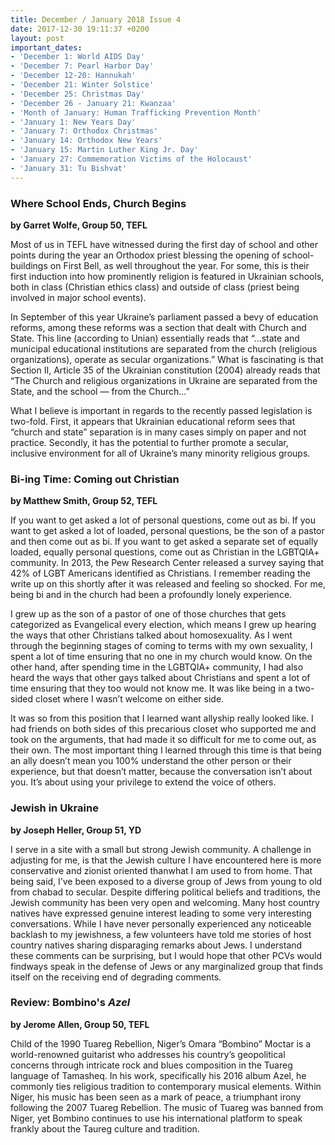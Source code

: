 ```yaml
---
title: December / January 2018 Issue 4
date: 2017-12-30 19:11:37 +0200
layout: post
important_dates:
- 'December 1: World AIDS Day'
- 'December 7: Pearl Harbor Day'
- 'December 12-20: Hannukah'
- 'December 21: Winter Solstice'
- 'December 25: Christmas Day'
- 'December 26 - January 21: Kwanzaa'
- 'Month of January: Human Trafficking Prevention Month'
- 'January 1: New Years Day'
- 'January 7: Orthodox Christmas'
- 'January 14: Orthodox New Years'
- 'January 15: Martin Luther King Jr. Day'
- 'January 27: Commemoration Victims of the Holocaust'
- 'January 31: Tu Bishvat'
---
```

### Where School Ends, Church Begins

**by Garret Wolfe, Group 50, TEFL**

Most of us in TEFL have witnessed during the first day of school and other points during the year an Orthodox priest blessing the opening of school-buildings on First Bell, as well throughout the year. For some, this is their first induction into how prominently religion is featured in Ukrainian schools, both in class (Christian ethics class) and outside of class (priest being involved in major school events).

In September of this year Ukraine’s parliament passed a bevy of education reforms, among these reforms was a section that dealt with Church and State. This line (according to Unian) essentially reads that “...state and municipal educational institutions are separated from the church (religious organizations), operate as secular organizations.” What is fascinating is that Section II, Article 35 of the Ukrainian constitution (2004) already reads that “The Church and religious organizations in Ukraine are separated from the State, and the school — from the Church...”

What I believe is important in regards to the recently passed legislation is two-fold. First, it appears that Ukrainian educational reform sees that “church and state” separation is in many cases simply on paper and not practice. Secondly, it has the potential to further promote a secular, inclusive environment for all of Ukraine’s many minority religious groups.

### Bi-ing Time: Coming out Christian

**by Matthew Smith, Group 52, TEFL**

If you want to get asked a lot of personal questions, come out as bi. If you want to get asked a lot of loaded, personal questions, be the son of a pastor and then come out as bi. If you want to get asked a separate set of equally loaded, equally personal questions, come out as Christian in the LGBTQIA+ community. In 2013, the Pew Research Center released a survey saying that 42% of LGBT Americans identified as Christians. I remember reading the write up on this shortly after it was released and feeling so shocked. For me, being bi and in the church had been a profoundly lonely experience.

I grew up as the son of a pastor of one of those churches that gets categorized as Evangelical every election, which means I grew up hearing the ways that other Christians talked about homosexuality. As I went through the beginning stages of coming to terms with my own sexuality, I spent a lot of time ensuring that no one in my church would know. On the other hand, after spending time in the LGBTQIA+ community, I had also heard the ways that other gays talked about Christians and spent a lot of time ensuring that they too would not know me. It was like being in a two-sided closet where I wasn’t welcome on either side.

It was so from this position that I learned want allyship really looked like. I had friends on both sides of this precarious closet who supported me and took on the arguments, that had made it so difficult for me to come out, as their own. The most important thing I learned through this time is that being an ally doesn’t mean you 100% understand the other person or their experience, but that doesn’t matter, because the conversation isn’t about you. It’s about using your privilege to extend the voice of others.

### Jewish in Ukraine

**by Joseph Heller, Group 51, YD**

I serve in a site with a small but strong Jewish community. A challenge in adjusting for me, is that the Jewish culture I have encountered here is more conservative and zionist oriented thanwhat I am used to from home. That being said, I’ve been exposed to a diverse group of Jews from young to old from chabad to secular. Despite differing political beliefs and traditions, the Jewish community has been very open and welcoming. Many host country natives have expressed genuine interest leading to some very interesting conversations. While I have never personally experienced any noticeable backlash to my jewishness, a few volunteers have told me stories of host country natives sharing disparaging remarks about Jews. I understand these comments can be surprising, but I would hope that other PCVs would findways speak in the defense of Jews or any marginalized group that finds itself on the receiving end of degrading comments.

### Review: Bombino's _Azel_

**by Jerome Allen, Group 50, TEFL**

Child of the 1990 Tuareg Rebellion, Niger’s Omara “Bombino” Moctar is a world-renowned guitarist who addresses his country’s geopolitical concerns through intricate rock and blues composition in the Tuareg language of Tamasheq. In his work, specifically his 2016 album Azel, he commonly ties religious tradition to contemporary musical elements. Within Niger, his music has been seen as a mark of peace, a triumphant irony following the 2007 Tuareg Rebellion. The music of Tuareg was banned from Niger, yet Bombino continues to use his international platform to speak frankly about the Taureg culture and tradition.